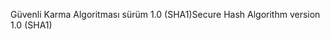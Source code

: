 <span data-ttu-id="1b18d-101">Güvenli Karma Algoritması sürüm 1.0 (SHA1)</span><span class="sxs-lookup"><span data-stu-id="1b18d-101">Secure Hash Algorithm version 1.0 (SHA1)</span></span>